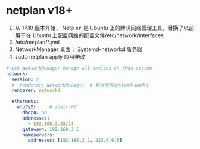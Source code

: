 # netplan v18+

1. 从 17.10 版本开始， Netplan 是 Ubuntu 上的默认网络管理工具，替换了以前用于在 Ubuntu 上配置网络的配置文件/etc/network/interfaces
2. /etc/netplan/\*.yml
3. NetworkManager 桌面； Systemd-networkd 服务器
4. sudo netplan apply 应用更改

```yml
# Let NetworkManager manage all devices on this system
network:
  version: 2
  #  renderer: NetworkManager  # 默认使用systemd-workd
  renderer: networkd

  ethernets:
    enp7s0:     # zhaix-PC
      dhcp4: no
      addresses:
        - 192.168.3.33/24
      gateway4: 192.168.3.1
      nameservers:
        addresses: [192.168.3.1, 223.6.6.6]
```
